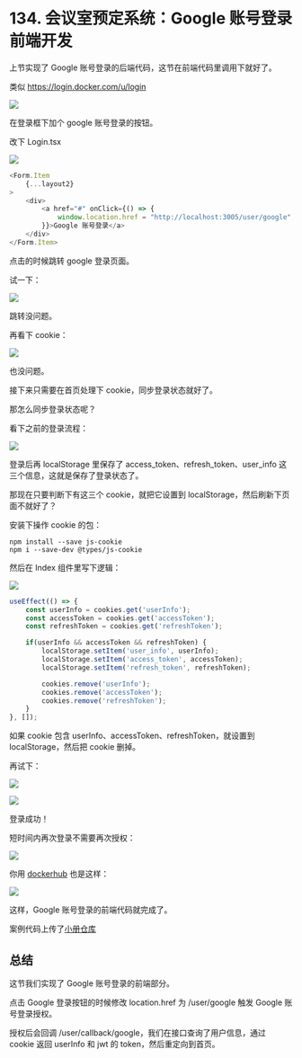 # 134. 会议室预定系统：Google 账号登录前端开发

上节实现了 Google 账号登录的后端代码，这节在前端代码里调用下就好了。

类似 https://login.docker.com/u/login 

![](./images/ccbcefeec87bf09b3da5747b7fc7aec7.png )

在登录框下加个 google 账号登录的按钮。

改下 Login.tsx

![](./images/a6616bb2e09cc8e7ddd6f92763c1f2ab.png )

```javascript
<Form.Item
    {...layout2}
>
    <div>
        <a href="#" onClick={() => {
            window.location.href = "http://localhost:3005/user/google";
        }}>Google 账号登录</a>
    </div>
</Form.Item>
```
点击的时候跳转 google 登录页面。

试一下：

![](./images/34b970b90898b953d6d002696cd57c80.gif )

跳转没问题。

再看下 cookie：

![](./images/963d614f668f026bccaeaff510df883b.png )

也没问题。

接下来只需要在首页处理下 cookie，同步登录状态就好了。

那怎么同步登录状态呢？

看下之前的登录流程：

![](./images/d8e6c7b3c0ad9363ac392f669923e374.gif )

登录后再 localStorage 里保存了 access_token、refresh_token、user_info 这三个信息，这就是保存了登录状态了。

那现在只要判断下有这三个 cookie，就把它设置到 localStorage，然后刷新下页面不就好了？

安装下操作 cookie 的包：

```
npm install --save js-cookie
npm i --save-dev @types/js-cookie
```
然后在 Index 组件里写下逻辑：

![](./images/8afdff02fd2c14e3e3165e1c7baa87a8.png )

```javascript
useEffect(() => {
    const userInfo = cookies.get('userInfo');
    const accessToken = cookies.get('accessToken');
    const refreshToken = cookies.get('refreshToken');

    if(userInfo && accessToken && refreshToken) {
        localStorage.setItem('user_info', userInfo);
        localStorage.setItem('access_token', accessToken);
        localStorage.setItem('refresh_token', refreshToken);

        cookies.remove('userInfo');
        cookies.remove('accessToken');
        cookies.remove('refreshToken');
    }
}, []);
```

如果 cookie 包含 userInfo、accessToken、refreshToken，就设置到 localStorage，然后把 cookie 删掉。

再试下：

![](./images/51a27974bcd806928b86bdeb0d8d24e4.gif )

![](./images/d4853e8b1557612ff4b57e176cb9d1dd.png )

登录成功！

短时间内再次登录不需要再次授权：

![](./images/5e60a4a0a064ce1628fc91b9eae809cf.gif )

你用 [dockerhub](https://hub.docker.com/u/login) 也是这样：

![](./images/2e7e2c6ef2742e495a74cfa4395d3dae.gif )

这样，Google 账号登录的前端代码就完成了。

案例代码上传了[小册仓库](https://github.com/QuarkGluonPlasma/nestjs-course-code/tree/main/meeting_room_booking_system_frontend_user)

## 总结

这节我们实现了 Google 账号登录的前端部分。

点击 Google 登录按钮的时候修改 location.href 为 /user/google 触发 Google 账号登录授权。

授权后会回调 /user/callback/google，我们在接口查询了用户信息，通过 cookie 返回 userInfo 和 jwt 的 token，然后重定向到首页。